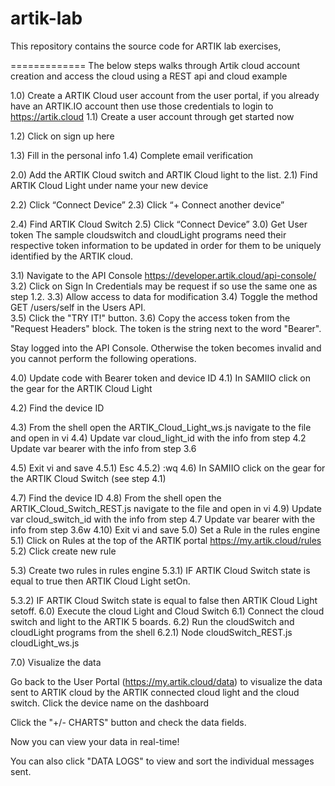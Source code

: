 # artik-lab
This repository contains the source code for ARTIK lab exercises,

=============
The below steps walks through Artik cloud account creation and access the cloud using a REST api and cloud example

1.0)	Create a ARTIK Cloud user account from the user portal, if you already have an ARTIK.IO account then use those credentials to login to https://artik.cloud
1.1)	Create a user account through get started now
 
1.2)	Click on  sign up here
 
1.3)	Fill in the personal info
1.4)	Complete email verification 

2.0)	Add the ARTIK Cloud switch and ARTIK Cloud light to the list. 
2.1)	Find ARTIK Cloud Light under name your new device
 
2.2)	Click “Connect Device”
2.3)	Click “+ Connect another device”
 
2.4)	Find ARTIK Cloud Switch
2.5)	Click “Connect Device”
3.0)	Get User token
The sample cloudswitch and cloudLight programs need their respective token information to be updated in order for them to be uniquely identified by the ARTIK cloud.

3.1)	Navigate to the API Console 
https://developer.artik.cloud/api-console/
3.2)	Click on Sign In
Credentials may be request if so use the same one as step 1.2.
3.3)	Allow access to data for modification
3.4)	Toggle the method GET /users/self in the Users API.  
3.5)	Click the "TRY IT!" button.
3.6)	Copy the access token from the "Request Headers" block. The token is the string next to the word "Bearer".
 
Stay logged into the API Console. Otherwise the token becomes invalid and you cannot perform the following operations.

4.0)	Update code with Bearer token and device ID
4.1)	In SAMIIO click on the gear for the ARTIK Cloud Light
 
4.2)	Find the device ID
 
4.3)	From the shell open the ARTIK_Cloud_Light_ws.js navigate to the file and open in vi
4.4)	Update var cloud_light_id with the info from step 4.2
Update var bearer with the info from step 3.6
 
4.5)	Exit vi and save 
4.5.1)	Esc
4.5.2)	:wq
4.6)	In SAMIIO click on the gear for the ARTIK Cloud Switch (see step 4.1)

4.7)	Find the device ID 
4.8)	From the shell open the ARTIK_Cloud_Switch_REST.js navigate to the file and open in vi
4.9)	Update var cloud_switch_id with the info from step 4.7
Update var bearer with the info from step 3.6w
4.10)	Exit vi and save
5.0)	Set a Rule in the rules engine
5.1)	Click on Rules at the top of the ARTIK portal
 https://my.artik.cloud/rules
5.2)	Click create new rule
 
5.3)	Create two rules in rules engine
5.3.1)	IF ARTIK Cloud Switch state is equal to true then ARTIK Cloud Light setOn.
 
5.3.2)	IF ARTIK Cloud Switch state is equal to false then ARTIK Cloud Light setoff.
6.0)	Execute the cloud Light and Cloud Switch
6.1)	Connect the cloud switch and light to the ARTIK 5 boards.
6.2)	Run the cloudSwitch and cloudLight programs from the shell
6.2.1)	Node cloudSwitch_REST.js cloudLight_ws.js

7.0)	Visualize the data

Go back to the User Portal (https://my.artik.cloud/data) to visualize the data sent to ARTIK cloud by the ARTIK connected cloud light and the cloud switch. Click the device name on the dashboard
 
Click the "+/- CHARTS" button and check the data fields.
 
Now you can view your data in real-time!
 
You can also click "DATA LOGS" to view and sort the individual messages sent.
 


